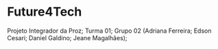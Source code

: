 # Future4Tech
Projeto Integrador da Proz; 
Turma 01;
Grupo 02 (Adriana Ferreira; Edson Cesari; Daniel Galdino; Jeane Magalhães);
